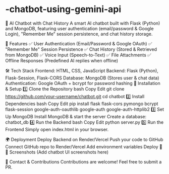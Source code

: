 # -chatbot-using-gemini-api
🤖 AI Chatbot with Chat History
A smart AI chatbot built with Flask (Python) and MongoDB, featuring user authentication (email/password & Google Login), "Remember Me" session persistence, and chat history storage.

🚀 Features
✅ User Authentication (Email/Password & Google OAuth)
✅ "Remember Me" Session Persistence
✅ Chat History (Stored & Retrieved from MongoDB)
✅ Voice Input (Speech-to-Text)
✅ File Attachments
✅ Offline Responses (Predefined AI replies when offline)

🛠️ Tech Stack
Frontend: HTML, CSS, JavaScript
Backend: Flask (Python), Flask-Session, Flask-CORS
Database: MongoDB (Stores user & chat data)
Authentication: Google OAuth + bcrypt for password hashing
📌 Installation & Setup
1️⃣ Clone the Repository
bash
Copy
Edit
git clone https://github.com/your-username/chatbot.git
cd chatbot
2️⃣ Install Dependencies
bash
Copy
Edit
pip install flask flask-cors pymongo bcrypt flask-session google-auth-oauthlib google-auth google-auth-httplib2
3️⃣ Set Up MongoDB
Install MongoDB & start the server
Create a database: chatbot_db
4️⃣ Run the Backend
bash
Copy
Edit
python server.py
5️⃣ Run the Frontend
Simply open index.html in your browser.

🌍 Deployment
Deploy Backend on Render/Vercel
Push your code to GitHub
Connect GitHub repo to Render/Vercel
Add environment variables
Deploy 🚀
📸 Screenshots
(Add chatbot UI screenshots here)

📧 Contact & Contributions
Contributions are welcome! Feel free to submit a PR.
